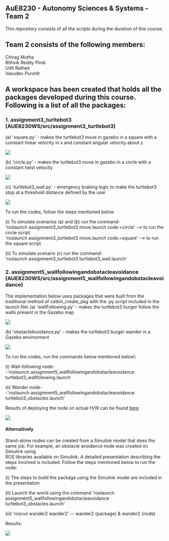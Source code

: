 ## AuE8230 - Autonomy Sciences & Systems - Team 2

This repository consists of all the scripts during the duration of this course.

## Team 2 consists of the following members:
Chirag Mutha\
Rithvik Reddy Pindi\
Udit Rathee\
Vasudev Purohit

## A workspace has been created that holds all the packages developed during this course. Following is a list of all the packages:

### 1. assignment3_turltebot3 (AUE8230WS/src/assignment3_turtlebot3)

(a) 'square.py' - makes the turtlebot3 move in gazebo in a square with a constant linear velocity in x and constant angular velocity about z

![](https://github.com/vasudevpurohit/AUE8230Spring22_Team2/blob/master/AUE8230_WS/src/assignment3_turtlebot3/videos/square.gif)

(b) 'circle.py' - makes the turtlebot3 move in gazebo in a circle with a constant twist velocity

![](https://github.com/vasudevpurohit/AUE8230Spring22_Team2/blob/master/AUE8230_WS/src/assignment3_turtlebot3/videos/circle.gif)

(c) 'turtlebot3_wall.py' - emergency braking logic to make the turtlebot3 stop at a threshold distance defined by the user

![](https://github.com/vasudevpurohit/AUE8230Spring22_Team2/blob/master/AUE8230_WS/src/assignment3_turtlebot3/videos/emergency_brake.gif)

To run the codes, follow the steps mentioned below

(i) To simulate scenarios (a) and (b) run the command-<br /> 
'roslaunch assignment3_turtlebot3 move.launch code:=circle' --> to run the circle script\
'roslaunch assignment3_turtlebot3 move.launch code:=square' --> to run the square script

(ii) To simulate scenario (c) run the command-\
'roslaunch assignment3_turtlebot3 turtlebot3_wall.launch'

### 2. assignment5_wallfollowingandobstacleavoidance (AUE8230WS/src/assignment5_wallfollowingandobstacleavoidance)

The implementation below uses packages that were built from the traditional method of catkin_create_pkg with the .py script included in the launch file\ 
(a) 'wallFollowing.py' - makes the turtlebot3 burger follow the walls present in the Gazebo map

![](https://github.com/vasudevpurohit/AUE8230Spring22_Team2/blob/master/AUE8230_WS/src/assignment5_wallfollowingandobstacleavoidance/videos/wallFollowing.gif)

(b) 'obstacleAvoidance.py' - makes the turtlebot3 burger wander in a Gazebo environment

![](https://github.com/vasudevpurohit/AUE8230Spring22_Team2/blob/master/AUE8230_WS/src/assignment5_wallfollowingandobstacleavoidance/videos/wander.gif)

To run the codes, run the commands below mentioned below\

(i) Wall-following node-\
-'roslaunch assignment5_wallfollowingandobstacleavoidance turtlebot3_wallfollowing.launch

(ii) Wander node-\
-'roslaunch assignment5_wallfollowingandobstacleavoidance turtlebot3_obstacles.launch'

Results of deploying the node on actual H/W can be found [here](https://drive.google.com/drive/folders/1-5eiNoA9bVsNyNHob1AXqxvZAVP8I73d)

![](https://github.com/vasudevpurohit/AUE8230Spring22_Team2/blob/master/AUE8230_WS/src/assignment5_wallfollowingandobstacleavoidance/videos/wander_2.gif)

#### Alternatively 
Stand-alone nodes can be created from a Simulink model that does the same job. For example, an obstacle avoidance node was created on Simulink using\
ROS libraries available on Simulink. A detailed presentation describing the steps involved is included. Follow the steps mentioned below to run the node:

(i) The steps to build the package using the Simulink model are included in the presentation

(ii) Launch the world using the command 'roslaunch assignment5_wallfollowingandobstacleavoidance turtlebot3_obstacles.launch'

(iii) 'rosrun wander2 wander2' -- wander2 (package) & wander2 (node)

Results:

![](https://github.com/vasudevpurohit/AUE8230Spring22_Team2/blob/master/Standalone_Node/obstacleAvoidance.gif)

